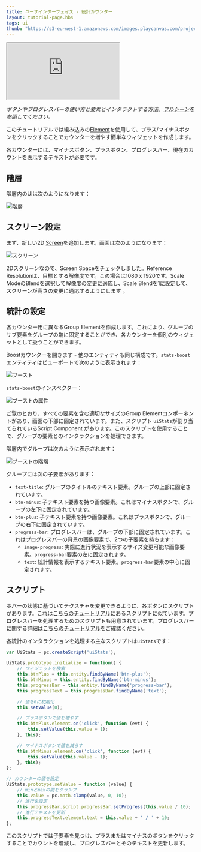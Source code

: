 ```yaml
---
title: ユーザインターフェイス - 統計カウンター
layout: tutorial-page.hbs
tags: ui
thumb: "https://s3-eu-west-1.amazonaws.com/images.playcanvas.com/projects/12/501978/12B6CE-image-75.jpg"
---
```


<iframe loading="lazy" src="https://playcanv.as/p/XVLr9TWc/" title="User Interface - Stats Counter"></iframe>

*ボタンやプログレスバーの使い方と要素とインタラクトする方法。[フルシーン][1]を参照してください。*

このチュートリアルでは組み込みの[Element][2]を使用して、プラス/マイナスボタンをクリックすることでカウンターを増やす簡単なウィジェットを作成します。

各カウンターには、マイナスボタン、プラスボタン、プログレスバー、現在のカウントを表示するテキストが必要です。

## 階層

階層内のUIは次のようになります：

![階層][4]

## スクリーン設定

まず、新しい2D [Screen][3]を追加します。画面は次のようになります：

![スクリーン][5]

2Dスクリーンなので、Screen Spaceをチェックしました。Reference Resolutionは、目標とする解像度です。この場合は1080 x 1920です。Scale ModeのBlendを選択して解像度の変更に適応し、Scale Blendを1に設定して、スクリーンが高さの変更に適応するようにします 。 

## 統計の設定

各カウンター用に異なるGroup Elementを作成します。これにより、グループのサブ要素をグループの端に固定することができ、各カウンターを個別のウィジェットとして扱うことができます。

Boostカウンターを開きます - 他のエンティティも同じ構成です。`stats-boost`エンティティはビューポートで次のように表示されます：

![ブースト][6]

`stats-boost`のインスペクター：

![ブーストの属性][7]

ご覧のとおり、すべての要素を含む適切なサイズのGroup Elementコンポーネントがあり、画面の下部に固定されています。また、スクリプト `uiStats`が割り当てられているScript Component があります。このスクリプトを使用することで、グループの要素とのインタラクションを処理できます。

階層内でグループは次のように表示されます：

![ブーストの階層][8]

グループには次の子要素があります：

* `text-title`: グループのタイトルのテキスト要素。グループの上部に固定されています。
* `btn-minus`: 子テキスト要素を持つ画像要素。これはマイナスボタンで、グループの左下に固定されています。
* `btn-plus`: 子テキスト要素を持つ画像要素。これはプラスボタンで、グループの右下に固定されています。
* `progress-bar`: プログレスバーは、グループの下部に固定されています。これはプログレスバーの背景の画像要素で、2つの子要素を持ちます：
    * `image-progress`: 実際に進行状況を表示するサイズ変更可能な画像要素。`progress-bar`要素の左に固定されます。
    * `text`: 統計情報を表示するテキスト要素。`progress-bar`要素の中心に固定されます。

## スクリプト

ホバーの状態に基づいてテクスチャを変更できるように、各ボタンにスクリプトがあります。これは[こちらのチュートリアル][9]にあるスクリプトに似ています。プログレスバーを処理するためのスクリプトも用意されています。プログレスバーに関する詳細は[こちらのチュートリアル][10]をご確認ください。

各統計のインタラクションを処理する主なスクリプトは`uiStats`です：

```javascript
var UiStats = pc.createScript('uiStats');

UiStats.prototype.initialize = function() {
    // ウィジェットを検索
    this.btnPlus = this.entity.findByName('btn-plus');
    this.btnMinus = this.entity.findByName('btn-minus');
    this.progressBar = this.entity.findByName('progress-bar');
    this.progressText = this.progressBar.findByName('text');

    // 値を0に初期化
    this.setValue(0);

    // プラスボタンで値を増やす
    this.btnPlus.element.on('click', function (evt) {
        this.setValue(this.value + 1);
    }, this);

    // マイナスボタンで値を減らす
    this.btnMinus.element.on('click', function (evt) {
        this.setValue(this.value - 1);
    }, this);
};

// カウンターの値を設定
UiStats.prototype.setValue = function (value) {
    // minとmaxの間をクランプ
    this.value = pc.math.clamp(value, 0, 10);
    // 進行を設定
    this.progressBar.script.progressBar.setProgress(this.value / 10);
    // 進行テキストを更新
    this.progressText.element.text = this.value + ' / ' + 10;
};
```

このスクリプトでは子要素を見つけ、プラスまたはマイナスのボタンをクリックすることでカウントを増減し、プログレスバーとそのテキストを更新します。

[1]: https://playcanvas.com/editor/scene/547905
[2]: /user-manual/user-interface/elements/
[3]: /user-manual/user-interface/screens/
[4]: /images/tutorials/ui/stats/hierarchy.png
[5]: /images/tutorials/ui/stats/screen.png
[6]: /images/tutorials/ui/stats/boost-editor.png
[7]: /images/tutorials/ui/stats/boost-attributes.png
[8]: /images/tutorials/ui/stats/boost-hierarchy.png
[9]: /tutorials/ui-elements-buttons/
[10]: /tutorials/ui-elements-progress/
